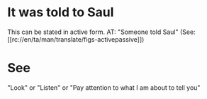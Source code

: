 # It was told to Saul

This can be stated in active form. AT: "Someone told Saul" (See: [[rc://en/ta/man/translate/figs-activepassive]])

# See

"Look" or "Listen" or "Pay attention to what I am about to tell you"

